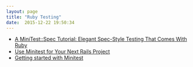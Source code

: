 ```yaml
---
layout: page
title: "Ruby Testing"
date:  2015-12-22 19:50:34
---
```


* [A MiniTest::Spec Tutorial: Elegant Spec-Style Testing That Comes With Ruby](http://www.rubyinside.com/a-minitestspec-tutorial-elegant-spec-style-testing-that-comes-with-ruby-5354.html)
* [Use Minitest for Your Next Rails Project](https://mattbrictson.com/minitest-and-rails)
* [Getting started with Minitest](http://6ftdan.com/allyourdev/2015/04/04/getting-started-with-minitest/)
